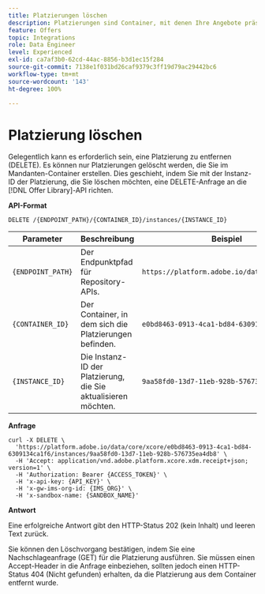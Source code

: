 ```yaml
---
title: Platzierungen löschen
description: Platzierungen sind Container, mit denen Ihre Angebote präsentiert werden.
feature: Offers
topic: Integrations
role: Data Engineer
level: Experienced
exl-id: ca7af3b0-62cd-44ac-8856-b3d1ec15f284
source-git-commit: 7138e1f031bd26caf9379c3ff19d79ac29442bc6
workflow-type: tm+mt
source-wordcount: '143'
ht-degree: 100%

---
```


# Platzierung löschen

Gelegentlich kann es erforderlich sein, eine Platzierung zu entfernen (DELETE). Es können nur Platzierungen gelöscht werden, die Sie im Mandanten-Container erstellen. Dies geschieht, indem Sie mit der Instanz-ID der Platzierung, die Sie löschen möchten, eine DELETE-Anfrage an die [!DNL Offer Library]-API richten.

**API-Format**

```http
DELETE /{ENDPOINT_PATH}/{CONTAINER_ID}/instances/{INSTANCE_ID}
```

| Parameter | Beschreibung | Beispiel |
| --------- | ----------- | ------- |
| `{ENDPOINT_PATH}` | Der Endpunktpfad für Repository-APIs. | `https://platform.adobe.io/data/core/xcore/` |
| `{CONTAINER_ID}` | Der Container, in dem sich die Platzierungen befinden. | `e0bd8463-0913-4ca1-bd84-6309134ca1f6` |
| `{INSTANCE_ID}` | Die Instanz-ID der Platzierung, die Sie aktualisieren möchten. | `9aa58fd0-13d7-11eb-928b-576735ea4db8` |

**Anfrage**

```shell
curl -X DELETE \
  'https://platform.adobe.io/data/core/xcore/e0bd8463-0913-4ca1-bd84-6309134ca1f6/instances/9aa58fd0-13d7-11eb-928b-576735ea4db8' \
  -H 'Accept: application/vnd.adobe.platform.xcore.xdm.receipt+json; version=1' \
  -H 'Authorization: Bearer {ACCESS_TOKEN}' \
  -H 'x-api-key: {API_KEY}' \
  -H 'x-gw-ims-org-id: {IMS_ORG}' \
  -H 'x-sandbox-name: {SANDBOX_NAME}'
```

**Antwort**

Eine erfolgreiche Antwort gibt den HTTP-Status 202 (kein Inhalt) und leeren Text zurück.

Sie können den Löschvorgang bestätigen, indem Sie eine Nachschlageanfrage (GET) für die Platzierung ausführen. Sie müssen einen Accept-Header in die Anfrage einbeziehen, sollten jedoch einen HTTP-Status 404 (Nicht gefunden) erhalten, da die Platzierung aus dem Container entfernt wurde.

